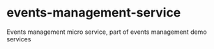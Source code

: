 # events-management-service
Events management micro service, part of events management demo services
